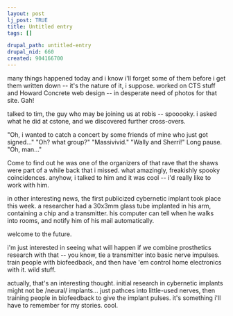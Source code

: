```yaml
--- 
layout: post
lj_post: TRUE
title: Untitled entry
tags: []

drupal_path: untitled-entry
drupal_nid: 660
created: 904166700
---
```

many things happened today and i know i'll forget some of them before i get them written down -- it's the nature of it, i suppose. worked on CTS stuff and Howard Concrete web design -- in desperate need of photos for that site. Gah!

talked to tim, the guy who may be joining us at robis -- spooooky. i asked what he did at cstone, and we discovered further cross-overs.

"Oh, i wanted to catch a concert by some friends of mine who just got signed..."
"Oh? what group?"
"Massivivid."
"Wally and Sherri!"
Long pause.
"Oh, man..."

Come to find out he was one of the organizers of that rave that the shaws were part of a while back that i missed. what amazingly, freakishly spooky coincidences. anyhow, i talked to him and it was cool -- i'd really like to work with him.

in other interesting news, the first publicized cybernetic implant took place this week. a researcher had a 30x3mm glass tube implanted in his arm, containing a chip and a transmitter. his computer can tell when he walks into rooms, and notify him of his mail automatically.

welcome to the future.

i'm just interested in seeing what will happen if we combine prosthetics research with that -- you know, tie a transmitter into basic nerve impulses. train people with biofeedback, and then have 'em control home electronics with it. wild stuff.

actually, that's an interesting thought. initial research in cybernetic implants might not be /neural/ implants... just pathces into little-used nerves, then training people in biofeedback to give the implant pulses. it's something i'll have to remember for my stories. cool.
